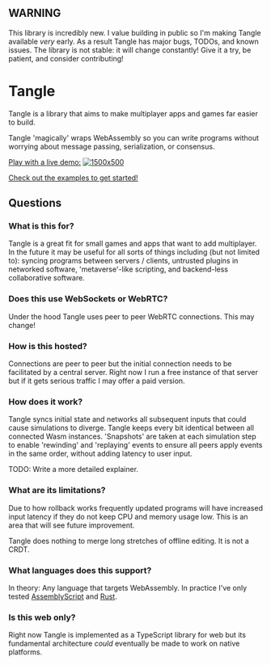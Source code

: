 ## WARNING

This library is incredibly new. I value building in public so I'm making Tangle available *very* early. As a result Tangle has major bugs, TODOs, and known issues. The library is not stable: it will change constantly! Give it a try, be patient, and consider contributing!

# Tangle

Tangle is a library that aims to make multiplayer apps and games far easier to build.

Tangle 'magically' wraps WebAssembly so you can write programs without worrying about message passing, serialization, or consensus.


[Play with a live demo:](tanglesync.com)
[![1500x500](https://user-images.githubusercontent.com/4565191/219482853-ac964fbd-a40f-4507-851a-5152c12d71f8.jpeg)](tanglesync.com)

[Check out the examples to get started!](examples)

## Questions

### What is this for?

Tangle is a great fit for small games and apps that want to add multiplayer. In the future it may be useful for all sorts of things including (but not limited to): syncing programs between servers / clients, untrusted plugins in networked software, 'metaverse'-like scripting, and backend-less collaborative software.

### Does this use WebSockets or WebRTC? 
Under the hood Tangle uses peer to peer WebRTC connections. This may change!

### How is this hosted?

Connections are peer to peer but the initial connection needs to be facilitated by a central server. Right now I run a free instance of that server but if it gets serious traffic I may offer a paid version.

### How does it work?

Tangle syncs initial state and networks all subsequent inputs that could cause simulations to diverge. Tangle keeps every bit identical between all connected Wasm instances.
'Snapshots' are taken at each simulation step to enable 'rewinding' and 'replaying' events to ensure all peers apply events in the same order, without adding latency to user input.

TODO: Write a more detailed explainer.

### What are its limitations?

Due to how rollback works frequently updated programs will have increased input latency if they do not keep CPU and memory usage low. This is an area that will see future improvement.

Tangle does nothing to merge long stretches of offline editing. It is not a CRDT.

### What languages does this support?

In theory: Any language that targets WebAssembly. In practice I've only tested [AssemblyScript](https://www.assemblyscript.org) and [Rust](https://www.rust-lang.org).

### Is this web only?

Right now Tangle is implemented as a TypeScript library for web but its fundamental architecture *could* eventually be made to work on native platforms.
